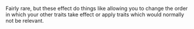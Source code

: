 Fairly rare, but these effect do things like allowing you to change the order in which your other traits take effect or apply traits which would normally not be relevant.